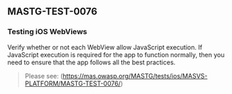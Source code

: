 ##  MASTG-TEST-0076

### Testing iOS WebViews

Verify whether or not each WebView allow JavaScript execution. If JavaScript execution is required for the app to function normally, then you need to ensure that the app follows all the best practices.

> Please see: (https://mas.owasp.org/MASTG/tests/ios/MASVS-PLATFORM/MASTG-TEST-0076/)